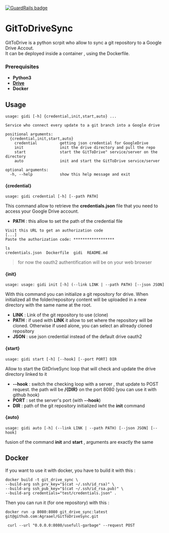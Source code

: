 [![GuardRails badge](https://badges.production.guardrails.io/Agraael/GitToDriveSync.svg?token=34fda599487d2fa333dec9761e50e5885ab4ab7ddfa4dd0b8dd0a080f9b86dc3)](https://dashboard.guardrails.io/default/gh/Agraael/GitToDriveSync)
# GitToDriveSync

GitToDrive is a python scrpit who allow to sync a git repository to a Google Drive Accout.  
It can be deployed inside a container , using the Dockerfile.

### Prerequisites

- **Python3**
- **[Drive](https://github.com/odeke-em/drive)**
- **Docker**

## Usage
```
usage: gidi [-h] {credential,init,start,auto} ...

Service who connect every update to a git branch into a Google drive

positional arguments:
  {credential,init,start,auto}
    credential          getting json credential for GoogleDrive
    init                init the drive directory and pull the repo
    start               start the GitToDrive" service/server on the directory
    auto                init and start the GitToDrive service/server

optional arguments:
  -h, --help            show this help message and exit
```  
#### {credential}
```
usage: gidi credential [-h] [--path PATH]
```
This command allow to retrieve the **credentials.json** file that you need to access
your Google Drive account.

- **PATH** : this allow to set the path of the credential file 

```
Visit this URL to get an authorization code
[...]
Paste the authorization code: ******************

ls
credentials.json  Dockerfile  gidi  README.md
```
> for now the oauth2 authentification will be on your web browser

#### {init}
```
usage: usage: gidi init [-h] (--link LINK | --path PATH) [--json JSON]
```
With this command you can initialize a git repository for drive.
When initialized all the folder/repository content will be uploaded in a new directory  with the same name at the root.

- **LINK** : Link of the git repository to use (clone)
- **PATH** : if used with **LINK** it allow to set where the repository will be cloned. Otherwise if used alone, you can select an allready cloned repository
- **JSON** : use json credential instead of the default drive oauth2

#### {start}

```
usage: gidi start [-h] [--hook] [--port PORT] DIR
```

Allow to start the GitDriveSync loop that will check and update the drive directory linked to it

- **--hook** : switch the checking loop with a server , that update to POST request.
the path will be **/{DIR}** on the port 8080 (you can use it with github hook)
- **PORT** : set the server's port (with **--hook**)
- **DIR** : path of the git repository initialized iwht the **init** command

#### {auto}

```
usage: gidi auto [-h] (--link LINK | --path PATH) [--json JSON] [--hook]
```

fusion of the command **init** and **start** , arguments are exactly the same

## Docker

If you want to use it with docker, you have to build it with this :
```
docker build -t git_drive_sync \
--build-arg ssh_prv_key="$(cat ~/.ssh/id_rsa)" \
--build-arg ssh_pub_key="$(cat ~/.ssh/id_rsa.pub)" \
--build-arg credentials="test/credentials.json" .
```

Then you can run it (for one repository) with this : 
```
docker run -p 8080:8080 git_drive_sync:latest git@github.com:Agraael/GitToDriveSync.git
```

```
 curl --url "0.0.0.0:8080/usefull-garbage" --request POST
```